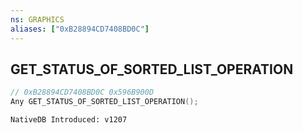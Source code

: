 ```yaml
---
ns: GRAPHICS
aliases: ["0xB28894CD7408BD0C"]
---
```

## GET_STATUS_OF_SORTED_LIST_OPERATION

```c
// 0xB28894CD7408BD0C 0x596B900D
Any GET_STATUS_OF_SORTED_LIST_OPERATION();
```

```
NativeDB Introduced: v1207
```

